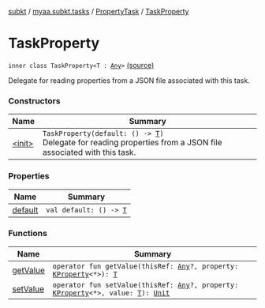 [subkt](../../../index.md) / [myaa.subkt.tasks](../../index.md) / [PropertyTask](../index.md) / [TaskProperty](./index.md)

# TaskProperty

`inner class TaskProperty<T : `[`Any`](https://kotlinlang.org/api/latest/jvm/stdlib/kotlin/-any/index.html)`>` [(source)](https://github.com/Myaamori/SubKt/blob/master/src/main/kotlin/myaa/subkt/tasks/tasks.kt#L600)

Delegate for reading properties from a JSON file associated with this task.

### Constructors

| Name | Summary |
|---|---|
| [&lt;init&gt;](-init-.md) | `TaskProperty(default: () -> `[`T`](index.md#T)`)`<br>Delegate for reading properties from a JSON file associated with this task. |

### Properties

| Name | Summary |
|---|---|
| [default](default.md) | `val default: () -> `[`T`](index.md#T) |

### Functions

| Name | Summary |
|---|---|
| [getValue](get-value.md) | `operator fun getValue(thisRef: `[`Any`](https://kotlinlang.org/api/latest/jvm/stdlib/kotlin/-any/index.html)`?, property: `[`KProperty`](https://kotlinlang.org/api/latest/jvm/stdlib/kotlin.reflect/-k-property/index.html)`<*>): `[`T`](index.md#T) |
| [setValue](set-value.md) | `operator fun setValue(thisRef: `[`Any`](https://kotlinlang.org/api/latest/jvm/stdlib/kotlin/-any/index.html)`?, property: `[`KProperty`](https://kotlinlang.org/api/latest/jvm/stdlib/kotlin.reflect/-k-property/index.html)`<*>, value: `[`T`](index.md#T)`): `[`Unit`](https://kotlinlang.org/api/latest/jvm/stdlib/kotlin/-unit/index.html) |
